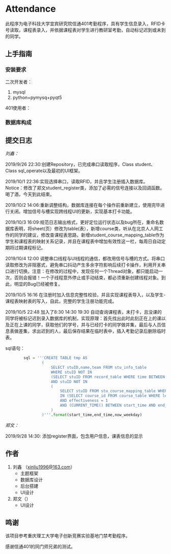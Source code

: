 # **Attendance**

此程序为电子科技大学宜宾研究院信通401考勤程序，具有学生信息录入，RFID卡号读取，课程表录入，并依据课程表对学生进行教研室考勤，自动标记迟到或未到的同学。

## 上手指南

### 安装要求

二次开发者：

1. mysql
2. python+pymysq+pyqt5

401使用者：



### 数据库构成



## 提交日志

*刘鑫：*

2019/9/26 22:30:创建Repository，已完成串口读取程序，Class student、Class sql_operate以及最初的UI框架。

2019/10/1 22:36:实现选择串口，读取RFID，并且学生注册插入数据库。Notice：修改了郑文student_register类，添加了必需的信号连接以及回调函数。喝了酒，今天到此结束。

2019/10/2 14:06:重新调整结构，数据库连接在每个操作前重新建立，使用完毕进行关闭。增加信号与槽实现跨线程UI的更新，实现基本打卡功能。

2019/10/3 16:09:规范日志输出格式，更好定位运行状态以及bug所在，重命名数据库表明，将sheet(页）修改为table(表），新增course类，听从在北京人人网工作的同学的建议，修改查课程表思路，新增student_course_mapping_table作为学生和课程表的映射关系记录，并且在课程表中增加有效性这一栏，每周日自动定期将过期课程标记。

2019/10/4 12:00 调整串口线程与UI线程的通信，都改用信号与槽的方式。将串口读取修改为非阻塞式，避免串口抖动产生多余字符影响后续打卡操作，利用开关串口进行切换。注意：在修改的过程中，发现任何一个Thread对象，都只能启动一次，否则会报错！一个子线程意外停止或手动结束，都必须重新创建线程对象。到此，明显的Bug已经被修复。

2019/10/5 16:16 在注册时加入信息完整性校验，并且实现课程表导入，以及学生-课程表映射表的写入，自此，完整的学生注册功能完成。

2019/10/5 22:48 加入了8:30 14:30 19:30 自动查询课程表，未打卡，且没课的同学将被标记迟到录入数据库的机制，实现原理：首先找出此时此刻正在上的课以及正在上课的同学，获取他们的学号，并与已经打卡的同学做并集，最后与人员信息表做差集，求出迟到的人，最后保存结果在临时表中，插入考勤记录后删除临时表。

sql语句：

```python
        sql = '''CREATE TABLE tmp AS  
                (
                    SELECT stuID,name,team FROM stu_info_table
                    WHERE stuID NOT IN
                    (SELECT stuID FROM record_table WHERE time BETWEEN "{0}" AND "{1}") 
                    AND stuID NOT IN
                    (
                        SELECT stuID FROM stu_course_mapping_table WHERE course_id  
                        IN (SELECT course_id FROM course_table WHERE lesson_weekday ='{2}'  
                        AND effectiveness = 1 
                        AND (CURRENT_TIME() BETWEEN start_time AND end_time))
                    )
                )'''.format(start_time,end_time,now_weekday)
```



*郑文：*

2019/9/28 14:30: 添加register界面，包含用户信息，课表信息的显示

## 作者

1. 刘鑫 （xinliu1996@163.com）
   - 主题框架
   - 数据库设计
   - 后台搭建
   - UI设计
2. 郑文（）
   - UI设计





## 鸣谢

该项目参考重庆理工大学电子创新竞赛实验基地门禁考勤程序。

感谢信通401的同门师兄弟的测试。

